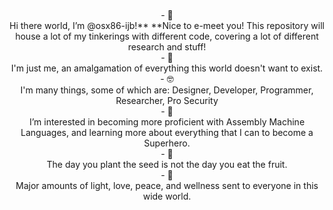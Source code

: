 <p align="center">
<br>
- 👋 
<br>
Hi there world, I’m @osx86-ijb!** **Nice to e-meet you! This repository will house a lot of my tinkerings with different code, covering a lot of different research and stuff!
<br>
- 🦾 
<br>  
I'm just me, an amalgamation of everything this world doesn't want to exist.
<br>  
- 🤓 
<br>  
I'm many things, some of which are: Designer, Developer, Programmer, Researcher, Pro Security
<br>
- 👀 
<br>
I’m interested in becoming more proficient with Assembly Machine Languages, and learning more about everything that I can to become a Superhero.
<br>
- 🌱 
<br>  
The day you plant the seed is not the day you eat the fruit.
<br>
- 💞️ 
<br>  
Major amounts of light, love, peace, and wellness sent to everyone in this wide world.
</p>

<!---
osx86-ijb/osx86-ijb is a ✨ special ✨ repository because its `README.md` (this file) appears on your GitHub profile.
You can click the Preview link to take a look at your changes.
--->
